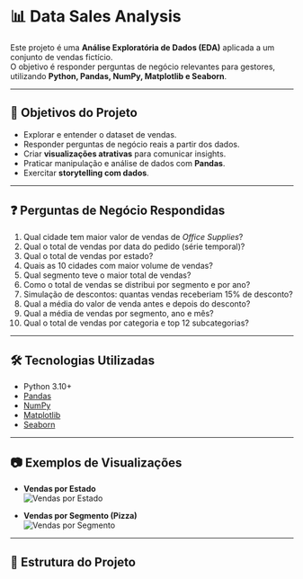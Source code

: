 # 📊 Data Sales Analysis

Este projeto é uma **Análise Exploratória de Dados (EDA)** aplicada a um conjunto de vendas fictício.  
O objetivo é responder perguntas de negócio relevantes para gestores, utilizando **Python, Pandas, NumPy, Matplotlib e Seaborn**.

---

## 🚀 Objetivos do Projeto
- Explorar e entender o dataset de vendas.
- Responder perguntas de negócio reais a partir dos dados.
- Criar **visualizações atrativas** para comunicar insights.
- Praticar manipulação e análise de dados com **Pandas**.
- Exercitar **storytelling com dados**.

---

## ❓ Perguntas de Negócio Respondidas
1. Qual cidade tem maior valor de vendas de *Office Supplies*?
2. Qual o total de vendas por data do pedido (série temporal)?
3. Qual o total de vendas por estado?
4. Quais as 10 cidades com maior volume de vendas?
5. Qual segmento teve o maior total de vendas?
6. Como o total de vendas se distribui por segmento e por ano?
7. Simulação de descontos: quantas vendas receberiam 15% de desconto?
8. Qual a média do valor de venda antes e depois do desconto?
9. Qual a média de vendas por segmento, ano e mês?
10. Qual o total de vendas por categoria e top 12 subcategorias?

---

## 🛠️ Tecnologias Utilizadas
- Python 3.10+
- [Pandas](https://pandas.pydata.org/)
- [NumPy](https://numpy.org/)
- [Matplotlib](https://matplotlib.org/)
- [Seaborn](https://seaborn.pydata.org/)

---

## 📷 Exemplos de Visualizações

- **Vendas por Estado**  
  ![Vendas por Estado](https://via.placeholder.com/600x300.png?text=Exemplo+Grafico+Barra)

- **Vendas por Segmento (Pizza)**  
  ![Vendas por Segmento](https://via.placeholder.com/600x300.png?text=Exemplo+Grafico+Pizza)

---

## 📂 Estrutura do Projeto
